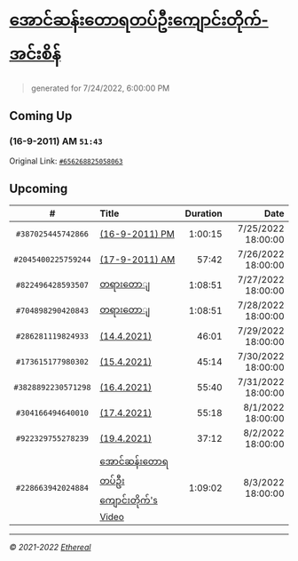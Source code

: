 # [အောင်ဆန်းတောရတပ်ဦးကျောင်းတိုက်-အင်းစိန်](https://www.facebook.com/655653464834259)

> generated for 7/24/2022, 6:00:00 PM

## Coming Up

### (16-9-2011) AM `51:43`

Original Link: [`#656268825058063`](https://www.facebook.com/655653464834259/videos/656268825058063)

## Upcoming

| # | Title | Duration | Date |
|:-----:|:------|---------:|-------------:|
| `#387025445742866` | [(16-9-2011) PM](https://www.facebook.com/655653464834259/videos/387025445742866) | 1:00:15 | 7/25/2022 18:00:00 |
| `#2045400225759244` | [(17-9-2011) AM](https://www.facebook.com/655653464834259/videos/2045400225759244) | 57:42 | 7/26/2022 18:00:00 |
| `#822496428593507` | [တရားတောျ](https://www.facebook.com/655653464834259/videos/822496428593507) | 1:08:51 | 7/27/2022 18:00:00 |
| `#704898290420843` | [တရားတောျ](https://www.facebook.com/655653464834259/videos/704898290420843) | 1:08:51 | 7/28/2022 18:00:00 |
| `#286281119824933` | [(14.4.2021)](https://www.facebook.com/655653464834259/videos/286281119824933) | 46:01 | 7/29/2022 18:00:00 |
| `#173615177980302` | [(15.4.2021)](https://www.facebook.com/655653464834259/videos/173615177980302) | 45:14 | 7/30/2022 18:00:00 |
| `#3828892230571298` | [(16.4.2021)](https://www.facebook.com/655653464834259/videos/3828892230571298) | 55:40 | 7/31/2022 18:00:00 |
| `#304166494640010` | [(17.4.2021)](https://www.facebook.com/655653464834259/videos/304166494640010) | 55:18 | 8/1/2022 18:00:00 |
| `#922329755278239` | [(19.4.2021)](https://www.facebook.com/655653464834259/videos/922329755278239) | 37:12 | 8/2/2022 18:00:00 |
| `#228663942024884` | [အောင်ဆန်းတောရတပ်ဦးကျောင်းတိုက်'s Video](https://www.facebook.com/655653464834259/videos/228663942024884) | 1:09:02 | 8/3/2022 18:00:00 |

---

_&copy; 2021-2022 [Ethereal](https://github.com/etherealtech)_